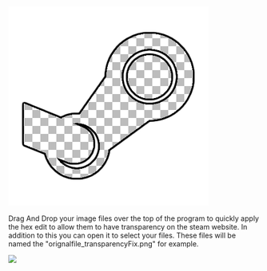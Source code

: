 ![](https://raw.githubusercontent.com/theopathy/Steam-Transparency-Artwork/main/transparency_icon.png)

Drag And Drop your image files over the top of the program to quickly apply the hex edit to allow them to have transparency on the steam website. In addition to this you can open it to select your files. These files will be named the "orignalfile_transparencyFix.png" for example. 

![](https://i.gyazo.com/d0f8fb25e9be839aeecc4943ed3e4ed4.gif)
